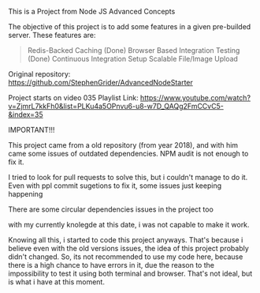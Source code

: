 This is a Project from Node JS Advanced Concepts

The objective of this project is to add some features in a given pre-builded server.
These features are:

   > Redis-Backed Caching                    (Done)
   > Browser Based Integration Testing       (Done)
   > Continuous Integration Setup
   > Scalable File/Image Upload

Original repository: https://github.com/StephenGrider/AdvancedNodeStarter

Project starts on video 035
Playlist Link: https://www.youtube.com/watch?v=ZjmrL7kkFh0&list=PLKu4a5OPnvu6-u8-w7D_QAQg2FmCCvC5-&index=35


IMPORTANT!!!

   This project came from a old repository (from year 2018), and with him came some issues of outdated dependencies.
   NPM audit is not enough to fix it.

   I tried to look for pull requests to solve this, but i couldn't manage to do it. Even with ppl commit sugetions to fix it, some issues just keeping happening

   There are some circular dependencies issues in the project too

   with my currently knolegde at this date, i was not capable to make it work.

   Knowing all this, i started to code this project anyways. That's because i believe even with the old versions issues, the idea of this project probably didn't changed.
   So, its not recommended to use my code here, because there is a high chance to have errors in it, due the reason to the impossibility to test it using both terminal and browser. That's not ideal, but is what i have at this moment.